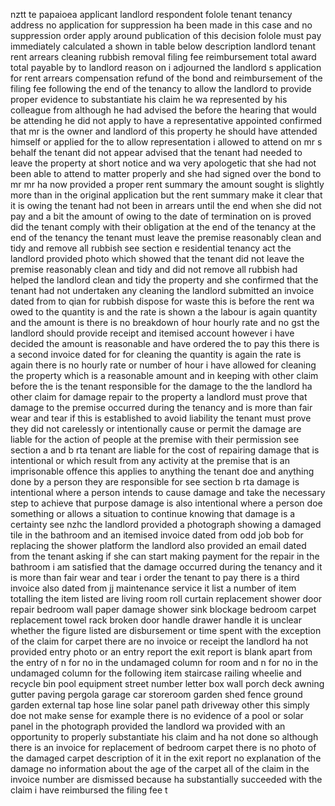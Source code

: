 nztt te papaioea applicant landlord respondent folole tenant tenancy address no application for suppression ha been made in this case and no suppression order apply around publication of this decision folole must pay immediately calculated a shown in table below description landlord tenant rent arrears cleaning rubbish removal filing fee reimbursement total award total payable by to landlord reason on i adjourned the landlord s application for rent arrears compensation refund of the bond and reimbursement of the filing fee following the end of the tenancy to allow the landlord to provide proper evidence to substantiate his claim he wa represented by his colleague from although he had advised the before the hearing that would be attending he did not apply to have a representative appointed confirmed that mr is the owner and landlord of this property he should have attended himself or applied for the to allow representation i allowed to attend on mr s behalf the tenant did not appear advised that the tenant had needed to leave the property at short notice and wa very apologetic that she had not been able to attend to matter properly and she had signed over the bond to mr mr ha now provided a proper rent summary the amount sought is slightly more than in the original application but the rent summary make it clear that it is owing the tenant had not been in arrears until the end when she did not pay and a bit the amount of owing to the date of termination on is proved did the tenant comply with their obligation at the end of the tenancy at the end of the tenancy the tenant must leave the premise reasonably clean and tidy and remove all rubbish see section e residential tenancy act the landlord provided photo which showed that the tenant did not leave the premise reasonably clean and tidy and did not remove all rubbish had helped the landlord clean and tidy the property and she confirmed that the tenant had not undertaken any cleaning the landlord submitted an invoice dated from to qian for rubbish dispose for waste this is before the rent wa owed to the quantity is and the rate is shown a the labour is again quantity and the amount is there is no breakdown of hour hourly rate and no gst the landlord should provide receipt and itemised account however i have decided the amount is reasonable and have ordered the to pay this there is a second invoice dated for for cleaning the quantity is again the rate is again there is no hourly rate or number of hour i have allowed for cleaning the property which is a reasonable amount and in keeping with other claim before the is the tenant responsible for the damage to the the landlord ha other claim for damage repair to the property a landlord must prove that damage to the premise occurred during the tenancy and is more than fair wear and tear if this is established to avoid liability the tenant must prove they did not carelessly or intentionally cause or permit the damage are liable for the action of people at the premise with their permission see section a and b rta tenant are liable for the cost of repairing damage that is intentional or which result from any activity at the premise that is an imprisonable offence this applies to anything the tenant doe and anything done by a person they are responsible for see section b rta damage is intentional where a person intends to cause damage and take the necessary step to achieve that purpose damage is also intentional where a person doe something or allows a situation to continue knowing that damage is a certainty see nzhc the landlord provided a photograph showing a damaged tile in the bathroom and an itemised invoice dated from odd job bob for replacing the shower platform the landlord also provided an email dated from the tenant asking if she can start making payment for the repair in the bathroom i am satisfied that the damage occurred during the tenancy and it is more than fair wear and tear i order the tenant to pay there is a third invoice also dated from jj maintenance service it list a number of item totalling the item listed are living room roll curtain replacement shower door repair bedroom wall paper damage shower sink blockage bedroom carpet replacement towel rack broken door handle drawer handle it is unclear whether the figure listed are disbursement or time spent with the exception of the claim for carpet there are no invoice or receipt the landlord ha not provided entry photo or an entry report the exit report is blank apart from the entry of n for no in the undamaged column for room and n for no in the undamaged column for the following item staircase railing wheelie and recycle bin pool equipment street number letter box wall porch deck awning gutter paving pergola garage car storeroom garden shed fence ground garden external tap hose line solar panel path driveway other this simply doe not make sense for example there is no evidence of a pool or solar panel in the photograph provided the landlord wa provided with an opportunity to properly substantiate his claim and ha not done so although there is an invoice for replacement of bedroom carpet there is no photo of the damaged carpet description of it in the exit report no explanation of the damage no information about the age of the carpet all of the claim in the invoice number are dismissed because ha substantially succeeded with the claim i have reimbursed the filing fee t